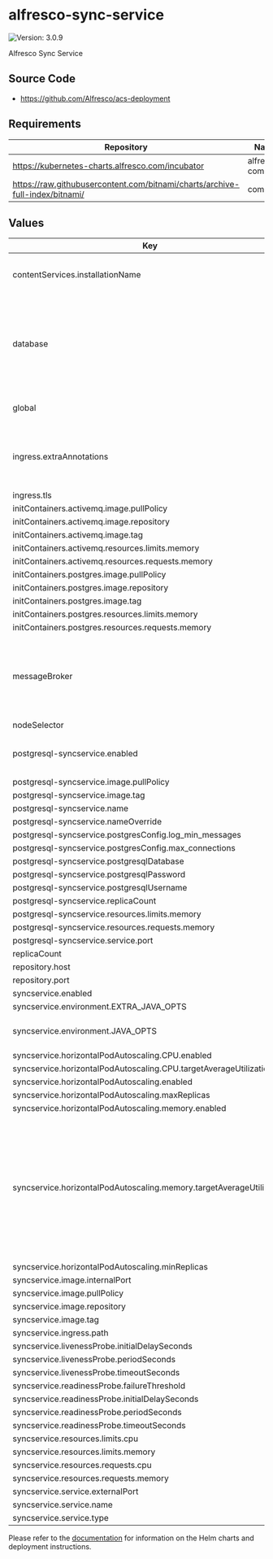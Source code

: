# alfresco-sync-service

![Version: 3.0.9](https://img.shields.io/badge/Version-3.0.9-informational?style=flat-square)

Alfresco Sync Service

## Source Code

* <https://github.com/Alfresco/acs-deployment>

## Requirements

| Repository | Name | Version |
|------------|------|---------|
| https://kubernetes-charts.alfresco.com/incubator | alfresco-common | 0.1.0-SNAPSHOT |
| https://raw.githubusercontent.com/bitnami/charts/archive-full-index/bitnami/ | common | 1.x.x |

## Values

| Key | Type | Default | Description |
|-----|------|---------|-------------|
| contentServices.installationName | string | `nil` | Specify when installing as a standalone chart, not as a subchart of ACS. must match the release name of the ACS release |
| database | object | `{"external":false}` | Defines properties required by sync service for connecting to the database If you set database.external to true you will have to setup the JDBC driver, user, password and JdbcUrl as `driver`, `user`, `password` & `url` subelements of `database`. Also make sure that the container has the db driver |
| global | object | `{"alfrescoRegistryPullSecrets":"quay-registry-secret","strategy":{"rollingUpdate":{"maxSurge":1,"maxUnavailable":0}}}` | Global definition of Docker registry pull secret which can be overridden from parent ACS Helm chart(s) |
| ingress.extraAnnotations | string | `nil` | useful when running Sync service without SSL termination done by a load balancer, e.g. when ran on Minikube for testing purposes nginx.ingress.kubernetes.io/ssl-redirect: "false" |
| ingress.tls | list | `[]` |  |
| initContainers.activemq.image.pullPolicy | string | `"IfNotPresent"` |  |
| initContainers.activemq.image.repository | string | `"bash"` |  |
| initContainers.activemq.image.tag | string | `"5.1.16"` |  |
| initContainers.activemq.resources.limits.memory | string | `"10Mi"` |  |
| initContainers.activemq.resources.requests.memory | string | `"5Mi"` |  |
| initContainers.postgres.image.pullPolicy | string | `"IfNotPresent"` |  |
| initContainers.postgres.image.repository | string | `"busybox"` |  |
| initContainers.postgres.image.tag | string | `"1.35.0"` |  |
| initContainers.postgres.resources.limits.memory | string | `"10Mi"` |  |
| initContainers.postgres.resources.requests.memory | string | `"5Mi"` |  |
| messageBroker | object | `{"existingSecretName":null,"url":null}` | messageBroker object allow to pass ActiveMQ connection details. url: provides URI formatted string, see: https://activemq.apache.org/failover-transport-reference user: username to authenticate as. password: credential to use to authenticate to the broker. |
| nodeSelector | object | `{}` |  |
| postgresql-syncservice.enabled | bool | `true` | If true, install the postgresql chart alongside Alfresco Sync service. Note: Set this to false if you use an external database. |
| postgresql-syncservice.image.pullPolicy | string | `"IfNotPresent"` |  |
| postgresql-syncservice.image.tag | string | `"11.7.0"` |  |
| postgresql-syncservice.name | string | `"postgresql-syncservice"` |  |
| postgresql-syncservice.nameOverride | string | `"postgresql-syncservice"` |  |
| postgresql-syncservice.postgresConfig.log_min_messages | string | `"LOG"` |  |
| postgresql-syncservice.postgresConfig.max_connections | int | `450` |  |
| postgresql-syncservice.postgresqlDatabase | string | `"syncservice-postgresql"` |  |
| postgresql-syncservice.postgresqlPassword | string | `"admin"` |  |
| postgresql-syncservice.postgresqlUsername | string | `"alfresco"` |  |
| postgresql-syncservice.replicaCount | int | `1` |  |
| postgresql-syncservice.resources.limits.memory | string | `"1500Mi"` |  |
| postgresql-syncservice.resources.requests.memory | string | `"1500Mi"` |  |
| postgresql-syncservice.service.port | int | `5432` |  |
| replicaCount | int | `1` |  |
| repository.host | string | `"alfresco-cs-repository"` |  |
| repository.port | int | `80` |  |
| syncservice.enabled | bool | `true` |  |
| syncservice.environment.EXTRA_JAVA_OPTS | string | `""` |  |
| syncservice.environment.JAVA_OPTS | string | `"-Dsync.metrics.reporter.graphite.enabled=false -Dsync.metrics.reporter.graphite.address=127.0.0.1 -Dsync.metrics.reporter.graphite.port=2003 -XX:MinRAMPercentage=50 -XX:MaxRAMPercentage=80"` |  |
| syncservice.horizontalPodAutoscaling.CPU.enabled | bool | `true` |  |
| syncservice.horizontalPodAutoscaling.CPU.targetAverageUtilization | int | `80` |  |
| syncservice.horizontalPodAutoscaling.enabled | bool | `true` |  |
| syncservice.horizontalPodAutoscaling.maxReplicas | int | `3` |  |
| syncservice.horizontalPodAutoscaling.memory.enabled | bool | `true` |  |
| syncservice.horizontalPodAutoscaling.memory.targetAverageUtilization | int | `60` | For the memory a lower threshold(60) for the targetAverageUtilization is needed. We need to allow the resource metrics to be queried by the metrics-server, before the pod is killed # by Kubernetes due to reaching memory limits(the infamous message one might see in the pod events history "Terminated: OOMKilled"). The metrics are checked every 15 seconds by default, configured by the global cluster flag --horizontal-pod-autoscaler-sync-period |
| syncservice.horizontalPodAutoscaling.minReplicas | int | `1` |  |
| syncservice.image.internalPort | int | `9090` |  |
| syncservice.image.pullPolicy | string | `"IfNotPresent"` |  |
| syncservice.image.repository | string | `"quay.io/alfresco/service-sync"` |  |
| syncservice.image.tag | string | `"4.0.0-M5"` |  |
| syncservice.ingress.path | string | `"/syncservice"` |  |
| syncservice.livenessProbe.initialDelaySeconds | int | `150` |  |
| syncservice.livenessProbe.periodSeconds | int | `30` |  |
| syncservice.livenessProbe.timeoutSeconds | int | `10` |  |
| syncservice.readinessProbe.failureThreshold | int | `12` |  |
| syncservice.readinessProbe.initialDelaySeconds | int | `20` |  |
| syncservice.readinessProbe.periodSeconds | int | `10` |  |
| syncservice.readinessProbe.timeoutSeconds | int | `10` |  |
| syncservice.resources.limits.cpu | string | `"2"` |  |
| syncservice.resources.limits.memory | string | `"2000Mi"` |  |
| syncservice.resources.requests.cpu | string | `"2"` |  |
| syncservice.resources.requests.memory | string | `"2000Mi"` |  |
| syncservice.service.externalPort | int | `80` |  |
| syncservice.service.name | string | `"syncservice"` |  |
| syncservice.service.type | string | `"NodePort"` |  |

Please refer to the [documentation](https://github.com/Alfresco/acs-deployment/blob/master/docs/helm/README.md) for information on the Helm charts and deployment instructions.
